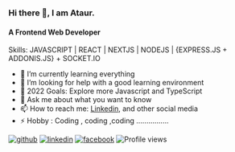 ### Hi there 👋, I am Ataur.
#### A Frontend Web Developer

Skills: JAVASCRIPT | REACT | NEXTJS | NODEJS | {EXPRESS.JS + ADDONIS.JS} + SOCKET.IO

- 🌱 I’m currently learning everything 
- 🤔 I’m looking for help with a good learning environment 
- 🥅 2022 Goals: Explore more Javascript and TypeScript 
- 💬 Ask me about what you want to know 
- 📫 How to reach me: [Linkedin](https://www.linkedin.com/in/ataur39n/), and other social media 
- ⚡ Hobby : Coding , coding ,coding ................


[<img src='https://img.shields.io/github/followers/ataur39n-sharif?label=Follow&style=social' alt='github'>](https://github.com/ataur39n-sharif)  [<img src='https://img.shields.io/badge/%20-Connect-black?color=14171A&labelColor=212121&logo=linkedin&logoColor=ffffff' alt='linkedin' >](https://www.linkedin.com/in/ataur39n/)  [<img src='https://img.shields.io/badge/%20-Follow-black?color=14171A&labelColor=1976d2&logo=facebook&logoColor=ffffff' alt='facebook' >](https://www.facebook.com/ataur39n.sharif)  ![Profile views](https://gpvc.arturio.dev/ataur39n-sharif)  


